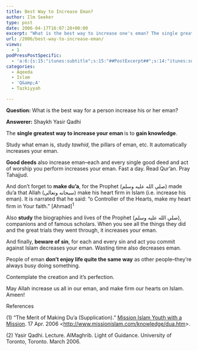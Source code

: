 ```yaml
---
title: Best Way to Increase Eman?
author: Ilm Seeker
type: post
date: 2006-04-17T16:07:28+00:00
excerpt: "What is the best way to increase one's eman? The single greatest way is to gain knowledge. Perform good deeds. Study seera. Make du'a. Avoid sin."
url: /2006/best-way-to-increase-eman/
views:
  - 1
podPressPostSpecific:
  - 'a:6:{s:15:"itunes:subtitle";s:15:"##PostExcerpt##";s:14:"itunes:summary";s:15:"##PostExcerpt##";s:15:"itunes:keywords";s:17:"##WordPressCats##";s:13:"itunes:author";s:10:"##Global##";s:15:"itunes:explicit";s:2:"No";s:12:"itunes:block";s:2:"No";}'
categories:
  - Aqeeda
  - Islam
  - 'Q&amp;A'
  - Tazkiyyah

---
```

**Question:** What is the best way for a person increase his or her eman?

**Answerer:** Shaykh Yasir Qadhi

<p class="gem">
  The <strong>single greatest way to increase your eman </strong>is to <strong>gain knowledge</strong>.
</p>

Study what eman is, study _tawhid_, the pillars of eman, etc. It automatically increases your eman.

**Good deeds** also increase eman&#8211;<span class="gem">each and every single good deed and act of worship you perform increases your eman</span>. Fast a day. Read Qur&#8217;an. Pray Tahajjud.

And don&#8217;t forget to **make du&#8217;a**, for the Prophet (صلي الله عليه وسلم) made du&#8217;a that Allah (سبحانه وتعالى) make his heart firm in Islam (i.e. increase his eman). It is narrated that he said: &#8220;o Controller of the Hearts, make my heart firm in Your faith.&#8221; [Ahmad]<sup>1</sup>

Also **study** the biographies and lives of the Prophet (صلي الله عليه وسلم), companions and of famous scholars. When you see all the things they did and the great trials they went through, it increases your eman.

And finally, **beware of sin**, for each and every sin and act you commit against Islam decreases your eman. Wasting time also decreases eman.

<p class="gem">
  People of eman <strong>don&#8217;t enjoy life quite the same way</strong> as other people&#8211;they&#8217;re always busy doing something.
</p>

Contemplate the creation and it&#8217;s perfection.

May Allah increase us all in our eman, and make firm our hearts on Islam. Ameen!

<div id="referencesTitle">
  References
</div>

<p class="reference">
  (1) &#8220;The Merit of Making Du&#8217;a (Supplication).&#8221; <u>Mission Islam Youth with a Mission</u>. 17 Apr. 2006 <<a href="http://www.missionislam.com/knowledge/dua.htm">http://www.missionislam.com/knowledge/dua.htm</a>>.
</p>

<p class="reference">
  (2) Yasir Qadhi. Lecture. AlMaghrib. Light of Guidance. University of Toronto, Toronto. March 2006.
</p>